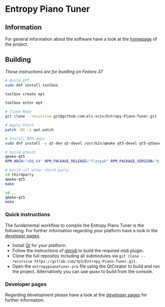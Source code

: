 # Entropy Piano Tuner

## Information
For general information about the software have a look at the [homepage](http://piano-tuner.org/) of the project.

## Building
*These instructions are for buidling on Fedora 37*
```bash
# Build EPT
sudo dnf install toolbox

toolbox create ept

toolbox enter ept

# Clone Repo
git clone --recursive git@github.com:eli-xciv/Entropy-Piano-Tuner.git

# Apply Patch
patch -N1 -i qwt.patch

# Install RPM deps
sudo dnf install -y qt-dev qt-devel /usr/bin/qmake qt5-devel qt5-qtbase-devel qt5-qtbase qt5-qtbase-common qt5-qtbase-gui qt5-qtbase-static qt5-qtmultimedia-devel

# build qtmidi
qmake-qt5
RPM_ARCH="x86_64" RPM_PACKAGE_RELEASE="flatpak" RPM_PACKAGE_VERSION="0.0.1-alpha" RPM_PACKAGE_NAME="ept-flatpak" make

# build all other third party
cd thirdparty
qmake-qt5
make

cd ..
qmake-qt5
make
```

### Quick instructions
The fundamental workflow to complie the Entropy Piano Tuner is the following. For further information regarding your platform have a look in the [developer pages](http://develop.piano-tuner.org).

* Install [Qt](https://www.qt.io/download-open-source/) for your platform.
* Follow the instructions of [qtmidi](https://gitlab.com/tp3/qtmidi) to build the required midi plugin.
* Clone the full repositoy including all submodules via `git clone --recursive https://gitlab.com/tp3/Entropy-Piano-Tuner.git`.
* Open the `entropypianotuner.pro` file using the QtCreator to build and run the project. Alternatively you can use `qmake` to build from the console.


### Developer pages
Regarding development please have a look at the [developer pages](http://develop.piano-tuner.org) for further information.
